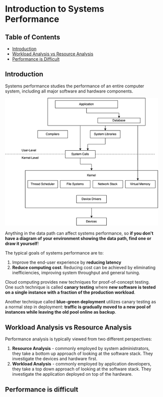 # Introduction to Systems Performance

## Table of Contents
* [Introduction](#introduction)
* [Workload Analysis vs Resource Analysis](#workload-analysis-vs-resource-analysis)
* [Performance is Difficult](#performance-is-difficult)


## Introduction

Systems performance studies the performance of an entire computer system, including all major software and hardware components. 

![](resources/systems_software_stack.png)

Anything in the data path can affect systems performance, so **if you don't have a diagram of your environment showing the data path, find one or draw it yourself**!

The typical goals of systems performance are to:
1. Improve the end-user experience by **reducing latency**
2. **Reduce computing cost**. Reducing cost can be achieved by eliminating inefficiencies, improving system throughput and general tuning.

Cloud computing provides new techniques for proof-of-concept testing. One such technique is called **canary testing** where **new software is tested on a single instance with a fraction of the production workload**. 

Another technique called **blue-green deployment** utilizes canary testing as a normal step in deployment: **traffic is gradually moved to a new pool of instances while leaving the old pool online as backup**.

## Workload Analysis vs Resource Analysis

Performance analysis is typically viewed from two different perspectives:
1. **Resource Analysis** - commonly employed by system administrators, they take a bottom up approach of looking at the software stack. They investigate the devices and hardware first.
2. **Workload Analysis** -  commonly employed by application developers, they take a top down approach of looking at the software stack. They investigate the application deployed on top of the hardware.

## Performance is difficult